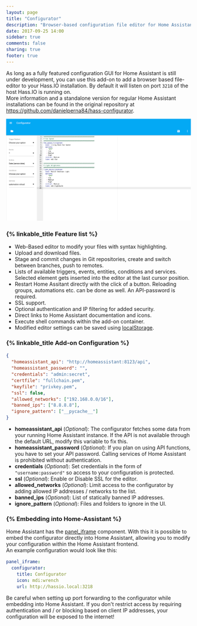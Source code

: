 ```yaml
---
layout: page
title: "Configurator"
description: "Browser-based configuration file editor for Home Assistant."
date: 2017-09-25 14:00
sidebar: true
comments: false
sharing: true
footer: true
---
```


As long as a fully featured configuration GUI for Home Assistant is still under development, you can use this add-on to add a browser based file-editor to your Hass.IO installation. By default it will listen on port `3218` of the host Hass.IO is running on.  
More information and a standalone version for regular Home Assistant installations can be found in the original repository at https://github.com/danielperna84/hass-configurator.

![Screenshot](https://github.com/danielperna84/hass-configurator/blob/master/hass-poc-configurator.png)

### {% linkable_title Feature list %}

- Web-Based editor to modify your files with syntax highlighting.
- Upload and download files.
- Stage and commit changes in Git repositories, create and switch between branches, push to remotes.
- Lists of available triggers, events, entities, conditions and services. Selected element gets inserted into the editor at the last cursor position.
- Restart Home Assitant directly with the click of a button. Reloading groups, automations etc. can be done as well. An API-password is required.
- SSL support.
- Optional authentication and IP filtering for added security.
- Direct links to Home Assistant documentation and icons.
- Execute shell commands within the add-on container.
- Modified editor settings can be saved using [localStorage](https://developer.mozilla.org/en-US/docs/Web/API/Window/localStorage).

### {% linkable_title Add-on Configuration %}

```json
{
  "homeassistant_api": "http://homeassistant:8123/api",
  "homeassistant_password": "",
  "credentials": "admin:secret",
  "certfile": "fullchain.pem",
  "keyfile": "privkey.pem",
  "ssl": false,
  "allowed_networks": ["192.168.0.0/16"],
  "banned_ips": ["8.8.8.8"],
  "ignore_pattern": ["__pycache__"]
}
```

- **homeassistant_api** (*Optional*): The configurator fetches some data from your running Home Assistant instance. If the API is not available through the default URL, modify this variable to fix this.
- **homeassistant_password** (*Optional*): If you plan on using API functions, you have to set your API password. Calling services of Home Assistant is prohibited without authentication.
- **credentials** (*Optional*): Set credentials in the form of `"username:password"` so access to your configuration is protected.
- **ssl** (*Optional*): Enable or Disable SSL for the editor.
- **allowed_networks** (*Optional*): Limit access to the configurator by adding allowed IP addresses / networks to the list.
- **banned_ips** (*Optional*): List of statically banned IP addresses.
- **ignore_pattern** (*Optional*): Files and folders to ignore in the UI.

### {% Embedding into Home-Assistant %}
Home Assistant has the [panel_iframe](https://home-assistant.io/components/panel_iframe/) component. With this it is possible to embed the configurator directly into Home Assistant, allowing you to modify your configuration within the Home Assistant frontend.  
An example configuration would look like this:

```yaml
panel_iframe:
  configurator:
    title: Configurator
    icon: mdi:wrench
    url: http://hassio.local:3218
```

<p class='note'>
Be careful when setting up port forwarding to the configurator while embedding into Home Assistant. If you don't restrict access by requiring authentication and / or blocking based on client IP addresses, your configuration will be exposed to the internet!
</p>
